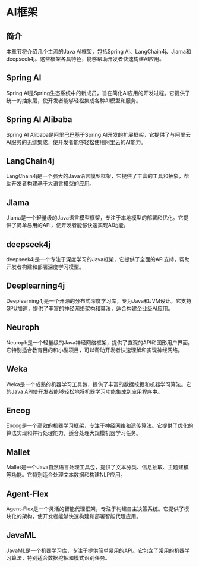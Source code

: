 # AI框架

## 简介

本章节将介绍几个主流的Java AI框架，包括Spring AI、LangChain4j、Jlama和deepseek4j。这些框架各具特色，能够帮助开发者快速构建AI应用。

## Spring AI

Spring AI是Spring生态系统中的新成员，旨在简化AI应用的开发过程。它提供了统一的抽象层，使开发者能够轻松集成各种AI模型和服务。

## Spring AI Alibaba

Spring AI Alibaba是阿里巴巴基于Spring AI开发的扩展框架，它提供了与阿里云AI服务的无缝集成，使开发者能够轻松使用阿里云的AI能力。

## LangChain4j

LangChain4j是一个强大的Java语言模型框架，它提供了丰富的工具和抽象，帮助开发者构建基于大语言模型的应用。

## Jlama

Jlama是一个轻量级的Java语言模型框架，专注于本地模型的部署和优化。它提供了简单易用的API，使开发者能够快速实现AI功能。

## deepseek4j

deepseek4j是一个专注于深度学习的Java框架，它提供了全面的API支持，帮助开发者构建和部署深度学习模型。

## Deeplearning4j

Deeplearning4j是一个开源的分布式深度学习库，专为Java和JVM设计。它支持GPU加速，提供了丰富的神经网络架构和算法，适合构建企业级AI应用。

## Neuroph

Neuroph是一个轻量级的Java神经网络框架，提供了直观的API和图形用户界面。它特别适合教育目的和小型项目，可以帮助开发者快速理解和实现神经网络。

## Weka

Weka是一个成熟的机器学习工具包，提供了丰富的数据挖掘和机器学习算法。它的Java API使开发者能够轻松地将机器学习功能集成到应用程序中。

## Encog

Encog是一个高效的机器学习框架，专注于神经网络和遗传算法。它提供了优化的算法实现和并行处理能力，适合处理大规模机器学习任务。

## Mallet

Mallet是一个Java自然语言处理工具包，提供了文本分类、信息抽取、主题建模等功能。它特别适合处理文本数据和构建NLP应用。

## Agent-Flex

Agent-Flex是一个灵活的智能代理框架，专注于构建自主决策系统。它提供了模块化的架构，使开发者能够快速构建和部署智能代理应用。

## JavaML

JavaML是一个机器学习库，专注于提供简单易用的API。它包含了常用的机器学习算法，特别适合数据挖掘和模式识别任务。